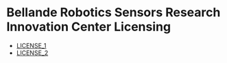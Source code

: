 # Bellande Robotics Sensors Research Innovation Center Licensing

- [LICENSE_1](https://github.com/Robotics-Sensors/.github/blob/main/LICENSE_1)
- [LICENSE_2](https://github.com/Robotics-Sensors/.github/blob/main/LICENSE_2)
